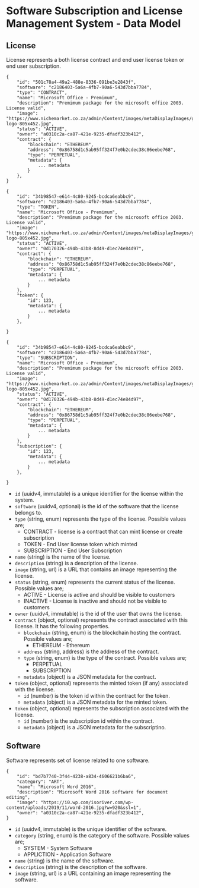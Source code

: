 # Software Subscription and License Management System - Data Model

## License

License represents a both license contract and end user license token or end user subscription.

```
{
    "id": "501c78a4-49a2-488e-8336-091be3e2843f",
    "software": "c2186403-5a6a-4fb7-90a6-543d7bba7784",
    "type": "CONTRACT",
    "name": "Microsoft Office - Premimum",
    "description": "Premimum package for the microsoft office 2003. License valid",
    "image": "https://www.nichemarket.co.za/admin/Content/images/metaDisplayImages/google-logo-805x452.jpg",
    "status": "ACTIVE",
    "owner": "a0310c2a-ca87-421e-9235-dfadf323b412",
    "contract": {
        "blockchain": "ETHEREUM",
        "address": "0x86758d1c5ab95ff324f7e0b2cdec38c86eebe768",
        "type": "PERPETUAL",
        "metadata": {
            ... metadata
        }
    },
}
```

```
{
    "id": "34b98547-e614-4c80-9245-bcdca6eabbc9",
    "software": "c2186403-5a6a-4fb7-90a6-543d7bba7784",
    "type": "TOKEN",
    "name": "Microsoft Office - Premimum",
    "description": "Premimum package for the microsoft office 2003. License valid",
    "image": "https://www.nichemarket.co.za/admin/Content/images/metaDisplayImages/google-logo-805x452.jpg",
    "status": "ACTIVE",
    "owner": "0d170326-494b-43b8-8d49-d1ec74e84d97",
    "contract": {
        "blockchain": "ETHEREUM",
        "address": "0x86758d1c5ab95ff324f7e0b2cdec38c86eebe768",
        "type": "PERPETUAL",
        "metadata": {
            ... metadata
        }
    },
    "token": {
        "id": 123,
        "metadata": {
            ... metadata
        }
    },

}
```

```
{
    "id": "34b98547-e614-4c80-9245-bcdca6eabbc9",
    "software": "c2186403-5a6a-4fb7-90a6-543d7bba7784",
    "type": "SUBSCRIPTION",
    "name": "Microsoft Office - Premimum",
    "description": "Premimum package for the microsoft office 2003. License valid",
    "image": "https://www.nichemarket.co.za/admin/Content/images/metaDisplayImages/google-logo-805x452.jpg",
    "status": "ACTIVE",
    "owner": "0d170326-494b-43b8-8d49-d1ec74e84d97",
    "contract": {
        "blockchain": "ETHEREUM",
        "address": "0x86758d1c5ab95ff324f7e0b2cdec38c86eebe768",
        "type": "PERPETUAL",
        "metadata": {
            ... metadata
        }
    },
    "subscription": {
        "id": 123,
        "metadata": {
            ... metadata
        }
    },

}
```

- `id` (uuidv4, immutable) is a unique identifier for the license within the system.
- `software` (uuidv4, optional) is the id of the software that the license belongs to.
- `type` (string, enum) represents the type of the license. Possible values are;
  - CONTRACT - license is a contract that can mint license or create subscription
  - TOKEN - End User license token which minted
  - SUBSCRIPTION - End User Subscription
- `name` (string) is the name of the license.
- `description` (string) is a description of the license.
- `image` (string, url) is a URL that contains an image representing the license.
- `status` (string, enum) represents the current status of the license. Possible values are;
  - ACTIVE - License is active and should be visible to customers
  - INACTIVE - License is inactive and should not be visible to customers
- `owner` (uuidv4, immutable) is the id of the user that owns the license.
- `contract` (object, optional) represents the contract associated with this license. It has the following properties.
  - `blockchain` (string, enum) is the blockchain hosting the contract. Possible values are;
    - ETHEREUM - Ethereum
  - `address` (string, address) is the address of the contract.
  - `type` (string, enum) is the type of the contract. Possible values are;
    - PERPETUAL
    - SUBSCRIPTION
  - `metadata` (object) is a JSON metadata for the contract.
- `token` (object, optional) represents the minted token (if any) associated with the license.
  - `id` (number) is the token id within the contract for the token.
  - `metadata` (object) is a JSON metadata for the minted token.
- `token` (object, optional) represents the subscription associated with the license.
  - `id` (number) is the subscription id within the contract.
  - `metadata` (object) is a JSON metadata for the subscriptino.

## Software

Software represents set of license related to one software.

```
{
    "id": "bd7b7740-3f44-4238-a834-4606621b6ba6",
    "category": "ART",
    "name": "Microsoft Word 2016",
    "description": "Microsoft Word 2016 software for document editing",
    "image": "https://i0.wp.com/isoriver.com/wp-content/uploads/2019/11/word-2016.jpg?w=920&ssl=1",
    "owner": "a0310c2a-ca87-421e-9235-dfadf323b412",
}
```

- `id` (uuidv4, immutable) is the unique identifier of the software.
- `category` (string, enum) is the category of the software. Possible values are;
  - SYSTEM - System Software
  - APPLICTION - Application Software
- `name` (string) is the name of the software.
- `description` (string) is the description of the software.
- `image` (string, url) is a URL containing an image representing the software.
